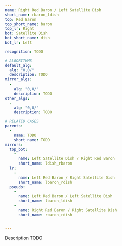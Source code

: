 ```yaml
---
name: Right Red Baron / Left Satellite Dish
short_name: rbaron_ldish
top: Red Baron
top_short_name: baron
top_lr: Right
bot: Satellite Dish
bot_short_name: dish
bot_lr: Left

recognition: TODO

# ALGORITHMS
default_alg:
  alg: "0,0/"
  description: TODO
mirror_algs:
  -
    alg: "0,0/"
    description: TODO
other_algs:
  -
    alg: "0,0/"
    description: TODO

# RELATED CASES
parents:
  -
    name: TODO
    short_name: TODO
mirrors:
  top_bot:
    -
      name: Left Satellite Dish / Right Red Baron
      short_name: ldish_rbaron
  lr:
    -
      name: Left Red Baron / Right Satellite Dish
      short_name: lbaron_rdish
  pseudo:
    -
      name: Left Red Baron / Left Satellite Dish
      short_name: lbaron_ldish
    -
      name: Right Red Baron / Right Satellite Dish
      short_name: rbaron_rdish


---
```


Description TODO

